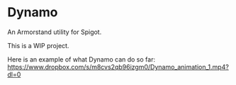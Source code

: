 # Dynamo
An Armorstand utility for Spigot.

This is a WIP project. 

Here is an example of what Dynamo can do so far:
https://www.dropbox.com/s/m8cvs2qb96izgm0/Dynamo_animation_1.mp4?dl=0
